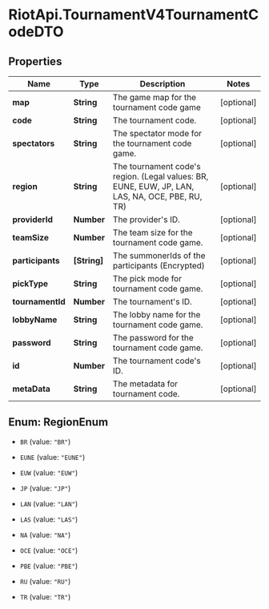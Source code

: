 # RiotApi.TournamentV4TournamentCodeDTO

## Properties
Name | Type | Description | Notes
------------ | ------------- | ------------- | -------------
**map** | **String** | The game map for the tournament code game | [optional] 
**code** | **String** | The tournament code. | [optional] 
**spectators** | **String** | The spectator mode for the tournament code game. | [optional] 
**region** | **String** | The tournament code&#39;s region.              (Legal values:  BR,  EUNE,  EUW,  JP,  LAN,  LAS,  NA,  OCE,  PBE,  RU,  TR) | [optional] 
**providerId** | **Number** | The provider&#39;s ID. | [optional] 
**teamSize** | **Number** | The team size for the tournament code game. | [optional] 
**participants** | **[String]** | The summonerIds of the participants (Encrypted) | [optional] 
**pickType** | **String** | The pick mode for tournament code game. | [optional] 
**tournamentId** | **Number** | The tournament&#39;s ID. | [optional] 
**lobbyName** | **String** | The lobby name for the tournament code game. | [optional] 
**password** | **String** | The password for the tournament code game. | [optional] 
**id** | **Number** | The tournament code&#39;s ID. | [optional] 
**metaData** | **String** | The metadata for tournament code. | [optional] 


<a name="RegionEnum"></a>
## Enum: RegionEnum


* `BR` (value: `"BR"`)

* `EUNE` (value: `"EUNE"`)

* `EUW` (value: `"EUW"`)

* `JP` (value: `"JP"`)

* `LAN` (value: `"LAN"`)

* `LAS` (value: `"LAS"`)

* `NA` (value: `"NA"`)

* `OCE` (value: `"OCE"`)

* `PBE` (value: `"PBE"`)

* `RU` (value: `"RU"`)

* `TR` (value: `"TR"`)




